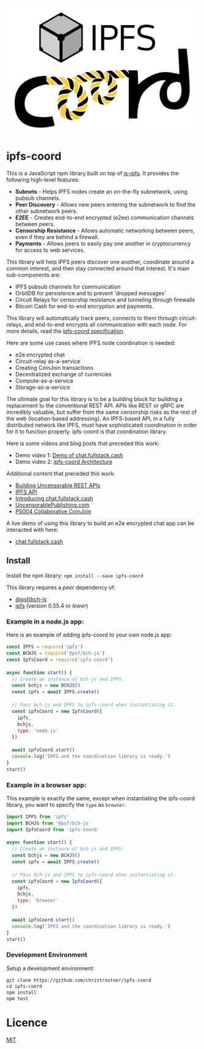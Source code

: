 ![ipfs-coord logo](./lib/ipfs-coord-logo.png)

# ipfs-coord

This is a JavaScript npm library built on top of [js-ipfs](https://github.com/ipfs/js-ipfs). It provides the following high-level features:

- **Subnets** - Helps IPFS nodes create an on-the-fly subnetwork, using pubsub channels.
- **Peer Discovery** - Allows new peers entering the subnetwork to find the other subnetwork peers.
- **E2EE** - Creates end-to-end encrypted (e2ee) communication channels between peers.
- **Censorship Resistance** - Allows automatic networking between peers, even if they are behind a firewall.
- **Payments** - Allows peers to easily pay one another in cryptocurrency for access to web services.

This library will help IPFS peers discover one another, coordinate around a common interest, and then stay connected around that interest. It's main sub-components are:

- IPFS pubsub channels for communication
- OrbitDB for persistence and to prevent 'dropped messages'
- Circuit Relays for censorship resistance and tunneling through firewalls
- Bitcoin Cash for end-to-end encryption and payments.

This library will automatically track peers, connects to them through circuit-relays, and end-to-end encrypts all communication with each node. For more details, read the [ipfs-coord specification](./dev-docs/ipfs-coord-specifications.md).

Here are some use cases where IPFS node coordination is needed:

- e2e encrypted chat
- Circuit-relay as-a-service
- Creating CoinJoin transactions
- Decentralized exchange of currencies
- Compute-as-a-service
- Storage-as-a-service

The ultimate goal for this library is to be a building block for building a replacement to the conventional REST API. APIs like REST or gRPC are incredibly valuable, but suffer from the same censorship risks as the rest of the web (location-based addressing). An IPFS-based API, in a fully distributed network like IPFS, must have sophisticated coordination in order for it to function properly. ipfs-coord is that coordination library.

Here is some videos and blog posts that preceded this work:

- Demo video 1: [Demo of chat.fullstack.cash](https://youtu.be/zMklhvq_NFM)
- Demo video 2: [ipfs-coord Architecture](https://youtu.be/jUFY7hM1xpk)

Additional content that preceded this work:

- [Building Uncensorable REST APIs](https://youtu.be/VVc0VbOD4co)
- [IPFS API](https://troutsblog.com/blog/ipfs-api)
- [Introducing chat.fullstack.cash](https://troutsblog.com/blog/chat-fullstack-cash)
- [UncensorablePublishing.com](https://uncensorablepublishing.com)
- [PS004 Collaborative CoinJoin](https://github.com/Permissionless-Software-Foundation/specifications/blob/master/ps004-collaborative-coinjoin.md)

A live demo of using this library to build an e2e encrypted chat app can be interacted with here:

- [chat.fullstack.cash](https://chat.fullstack.cash)

## Install

Install the npm library:
`npm install --save ipfs-coord`

This library requires a _peer_ dependency of:

- [@psf/bch-js](https://www.npmjs.com/package/@psf/bch-js)
- [ipfs](https://www.npmjs.com/package/ipfs) (version 0.55.4 or _lower_)

### Example in a node.js app:

Here is an example of adding ipfs-coord to your own node.js app:

```javascript
const IPFS = require('ipfs')
const BCHJS = require('@psf/bch-js')
const IpfsCoord = require('ipfs-coord')

async function start() {
  // Create an instance of bch-js and IPFS.
  const bchjs = new BCHJS()
  const ipfs = await IPFS.create()

  // Pass bch-js and IPFS to ipfs-coord when instantiating it.
  const ipfsCoord = new IpfsCoord({
    ipfs,
    bchjs,
    type: 'node.js'
  })

  await ipfsCoord.start()
  console.log('IPFS and the coordination library is ready.')
}
start()
```

### Example in a browser app:

This example is exactly the same, except when instantiating the ipfs-coord library, you want to specify the `type` as `browser`.

```javascript
import IPFS from 'ipfs'
import BCHJS from '@psf/bch-js'
import IpfsCoord from 'ipfs-coord'

async function start() {
  // Create an instance of bch-js and IPFS.
  const bchjs = new BCHJS()
  const ipfs = await IPFS.create()

  // Pass bch-js and IPFS to ipfs-coord when instantiating it.
  const ipfsCoord = new IpfsCoord({
    ipfs,
    bchjs,
    type: 'browser'
  })

  await ipfsCoord.start()
  console.log('IPFS and the coordination library is ready.')
}
start()
```

### Development Environment

Setup a development environment:

```
git clone https://github.com/christroutner/ipfs-coord
cd ipfs-coord
npm install
npm test
```

# Licence

[MIT](LICENSE.md)


